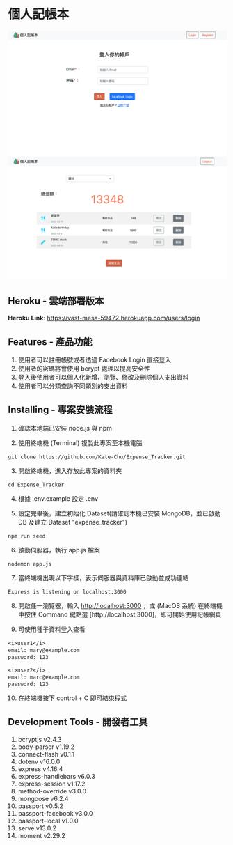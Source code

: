 # 個人記帳本

![image](https://github.com/Kate-Chu/Expense_Tracker/blob/main/public/img/login.png)
![image](https://github.com/Kate-Chu/Expense_Tracker/blob/main/public/img/example.png)

## Heroku - 雲端部署版本

<b>Heroku Link</b>: https://vast-mesa-59472.herokuapp.com/users/login

## Features - 產品功能

1. 使用者可以註冊帳號或者透過 Facebook Login 直接登入
2. 使用者的密碼將會使用 bcrypt 處理以提高安全性
3. 登入後使用者可以個人化新增、瀏覽、修改及刪除個人支出資料
4. 使用者可以分類查詢不同類別的支出資料

## Installing - 專案安裝流程

1. 確認本地端已安裝 node.js 與 npm

2. 使用終端機 (Terminal) 複製此專案至本機電腦

```
git clone https://github.com/Kate-Chu/Expense_Tracker.git
```

3. 開啟終端機，進入存放此專案的資料夾

```
cd Expense_Tracker
```

4. 根據 .env.example 設定 .env

5. 設定完畢後，建立初始化 Dataset(請確認本機已安裝 MongoDB，並已啟動 DB 及建立 Dataset "expense_tracker")

```
npm run seed
```

6. 啟動伺服器，執行 app.js 檔案

```
nodemon app.js
```

7. 當終端機出現以下字樣，表示伺服器與資料庫已啟動並成功連結

```
Express is listening on localhost:3000
```

8. 開啟任一瀏覽器，輸入 [http://localhost:3000](http://localhost:3000) ，或 (MacOS 系統) 在終端機中按住 Command 鍵點選 [http://localhost:3000]，即可開始使用記帳網頁

9. 可使用種子資料登入查看

```
<i>user1</i>
email: mary@example.com
password: 123
```

```
<i>user2</i>
email: marc@example.com
password: 123
```

10. 在終端機按下 control + C 即可結束程式

## Development Tools - 開發者工具

1. bcryptjs v2.4.3
2. body-parser v1.19.2
3. connect-flash v0.1.1
4. dotenv v16.0.0
5. express v4.16.4
6. express-handlebars v6.0.3
7. express-session v1.17.2
8. method-override v3.0.0
9. mongoose v6.2.4
10. passport v0.5.2
11. passport-facebook v3.0.0
12. passport-local v1.0.0
13. serve v13.0.2
14. moment v2.29.2
